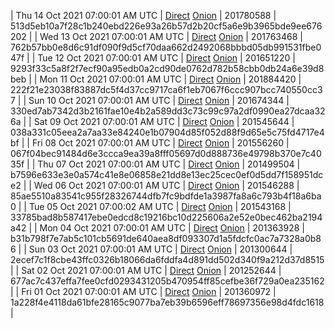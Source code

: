 | Thu 14 Oct 2021 07:00:01 AM UTC | [Direct](https://oshi.at/GeQGgT) [Onion](http://oshiatwowvdbshka.onion/GeQGgT) | 201780588 | 513d5eb10a7f28c1b240ebd226e93a26b57d2b20cf5a6e9b3965bde9ee676202 | 
| Wed 13 Oct 2021 07:00:01 AM UTC | [Direct](https://oshi.at/bwwxxY) [Onion](http://oshiatwowvdbshka.onion/bwwxxY) | 201763468 | 762b57bb0e8d6c91df090f9d5cf70daa662d2492068bbbd05db991531fbe047f | 
| Tue 12 Oct 2021 07:00:01 AM UTC | [Direct](https://oshi.at/AuXXGV) [Onion](http://oshiatwowvdbshka.onion/AuXXGV) | 201651220 | 9293f33c5a8f2f7ecf90a95edb0a2cd90de0762d782b58cbb0db24a6e39d8beb | 
| Mon 11 Oct 2021 07:00:01 AM UTC | [Direct](https://oshi.at/WPhHpz) [Onion](http://oshiatwowvdbshka.onion/WPhHpz) | 201884420 | 222f21e23038f83887dc5f4d37cc9717ca6f1eb7067f6ccc907bcc740550cc37 | 
| Sun 10 Oct 2021 07:00:01 AM UTC | [Direct](https://oshi.at/bNMtUN) [Onion](http://oshiatwowvdbshka.onion/bNMtUN) | 201674344 | 330ed7ab7342d3b2161fae10e4b2a589dd3c73c99c97a2df0990ea27dcaa326a | 
| Sat 09 Oct 2021 07:00:01 AM UTC | [Direct](https://oshi.at/fzChvs) [Onion](http://oshiatwowvdbshka.onion/fzChvs) | 201545644 | 038a331c05eea2a7aa33e84240e1b07904d85f052d88f9d65e5c75fd4717e4bf | 
| Fri 08 Oct 2021 07:00:01 AM UTC | [Direct](https://oshi.at/EJGQjj) [Onion](http://oshiatwowvdbshka.onion/EJGQjj) | 201556260 | 067f04bec91484d6e3ccca9ea39a8fff05697d0d888736e49798b370e7c4035f | 
| Thu 07 Oct 2021 07:00:01 AM UTC | [Direct](https://oshi.at/cAXZaN) [Onion](http://oshiatwowvdbshka.onion/cAXZaN) | 201499504 | b7596e633e3e0a574c41e8e06858e21dd8e13ec25cec0ef0d5dd7f158951dce2 | 
| Wed 06 Oct 2021 07:00:01 AM UTC | [Direct](https://oshi.at/XchaWg) [Onion](http://oshiatwowvdbshka.onion/XchaWg) | 201546288 | 85ae5510a83541c955f28326744dfb7fc9bdfde1a3987fa8a6c793b4f18a6ba0 | 
| Tue 05 Oct 2021 07:00:02 AM UTC | [Direct](https://oshi.at/Qmwnhs) [Onion](http://oshiatwowvdbshka.onion/Qmwnhs) | 201543168 | 33785bad8b587417ebe0edcd8c19216bc10d225606a2e52e0bec462ba2194a42 | 
| Mon 04 Oct 2021 07:00:01 AM UTC | [Direct](https://oshi.at/qgUNDD) [Onion](http://oshiatwowvdbshka.onion/qgUNDD) | 201363928 | b31b798f7e7ab5c101cb5691de640aea8df093307d1a5fdcfc0ac7a7328a0b86 | 
| Sun 03 Oct 2021 07:00:01 AM UTC | [Direct](https://oshi.at/qsnbTp) [Onion](http://oshiatwowvdbshka.onion/qsnbTp) | 201300644 | 2ecef7c1f8cbe43ffc0326b18066da6fddfa4d891dd502d340f9a212d37d8515 | 
| Sat 02 Oct 2021 07:00:01 AM UTC | [Direct](https://oshi.at/xiDYTp) [Onion](http://oshiatwowvdbshka.onion/xiDYTp) | 201252644 | 677ac7c437effa7fee0cfd0293431205b470954ff85cefbe36f729a0ea235162 | 
| Fri 01 Oct 2021 07:00:01 AM UTC | [Direct](https://oshi.at/KkhCCY) [Onion](http://oshiatwowvdbshka.onion/KkhCCY) | 201360972 | 1a228f4e4118da61bfe28165c9077ba7eb39b6596eff78697356e98d4fdc1618 | 
